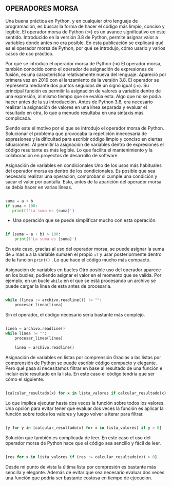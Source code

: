 ## OPERADORES MORSA 


Una buena práctica en Python, y en cualquier otro lenguaje de programación, es buscar la forma de hacer el código más limpio, conciso y legible. El operador morsa de Python (:=) es un avance significativo en este sentido. Introducido en la versión 3.8 de Python, permite asignar valor a variables donde antes no era posible. En esta publicación se explicará qué es el operador morsa de Python, por qué se introdujo, cómo usarlo y varios casos de uso práctico.

Por qué se introdujo el operador morsa de Python (:=)
El operador morsa, también conocido como el operador de asignación de expresiones de fusión, es una característica relativamente nueva del lenguaje. Apareció por primera vez en 2019 con el lanzamiento de la versión 3.8. El operador se representa mediante dos puntos seguidos de un signo igual (:=). Su principal función es permitir la asignación de valores a variable dentro de una expresión, al mismo tiempo que se evalúa esta. Algo que no se podía hacer antes de la su introducción. Antes de Python 3.8, era necesario realizar la asignación de valores en una línea separada y evaluar el resultado en otra, lo que a menudo resultaba en una sintaxis más complicada.

Siendo este el motivo por el que se introdujo el operador morsa de Python. Solucionar el problema que provocaba la repetición innecesaria de expresiones y la dificultad para escribir código limpio y conciso en ciertas situaciones. Al permitir la asignación de variables dentro de expresiones el código resultante es más legible. Lo que facilita el mantenimiento y la colaboración en proyectos de desarrollo de software.

Asignación de variables en condicionales
Uno de los usos más habituales del operador morsa es dentro de los condicionales. Es posible que sea necesario realizar una operación, comprobar si cumple una condición y sacar el valor por pantalla. Esto, antes de la aparición del operador morsa se debía hacer en varias líneas.

 ``` python 

suma = a + b
if suma > 100:
    print(f'La suma es {suma}')

``` 
* Una operación que se puede simplificar mucho con esta operación.
```python 

if (suma:= a + b) > 100:
    print(f'La suma es {suma}')

```

En este caso, gracias al uso del operador morsa, se puede asignar la suma de `a` mas `b` a la variable sumaen el propio `if` y usar posteriormente dentro de la función `print()` . Lo que hace el código mucho más compacto.

Asignación de variables en bucles
Otro posible uso del operador aparece en los bucles, pudiendo asignar el valor en el momento que se valida. Por ejemplo, en un bucle `while` en el que se está procesando un archivo se puede cargar la línea de esta antes de procesarla.

```python 

while (linea := archivo.readline()) != "":
    procesar_linea(linea)

```
Sin el operador, el código necesario sería bastante más complejo.

```python 

linea = archivo.readline()
while linea != "":
    procesar_linea(linea)
    
    linea = archivo.readline()

```
Asignación de variables en listas por comprensión
Gracias a las listas por comprensión de Python se puede escribir código compacto y elegante. Pero qué pasa si necesitamos filtrar en base al resultado de una función e incluir este resultado en la lista. En este caso el código tendría que ser cómo el siguiente.
```python

[calcular_resultado(x) for x in lista_valores if calcular_resultado(x) > 0]

```
Lo que implica ejecutar hasta dos veces la función sobre todos los valores. Una opción para evitar tener que evaluar dos veces la función es aplicar la función sobre todos los valores y luego volver a iterar para filtrar.

```python 

[y for y in [calcular_resultado(x) for x in lista_valores] if y > 0]

```

Solución que también es complicada de leer. En este caso el uso del operador morsa de Python hace que el código sea sencillo y fácil de leer.
```python 

[res for x in lista_valores if (res := calcular_resultado(x)) > 0]

```
Desde mi punto de vista la última lista por compresión es bastante más sencilla y elegante. Además de evitar que sea necesario evaluar dos veces una función que podría ser bastante costosa en tiempo de ejecución.
